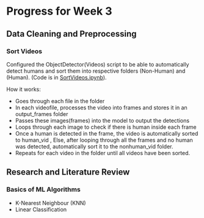 # Progress for Week 3
## Data Cleaning and Preprocessing
### Sort Videos
Configured the ObjectDetector(Videos) script to be able to automatically detect humans and sort them into respective folders (Non-Human) and (Human). (Code is in [SortVideos.ipynb](https://github.com/DCMZ88/internship/edit/main/Week%203/SortVideos(Updated).ipynb)).

How it works:
- Goes through each file in the folder
- In each videofile, processes the video into frames and stores it in an output_frames folder
- Passes these images(frames) into the model to output the detections
- Loops through each image to check if there is human inside each frame
- Once a human is detected in the frame, the video is automatically sorted to human_vid , Else, after looping through all the frames and no human was detected, automatically sort it to the nonhuman_vid folder.
- Repeats for each video in the folder until all videos have been sorted.
## Research and Literature Review 
### Basics of ML Algorithms 
- K-Nearest Neighbour (KNN)
- Linear Classification 
